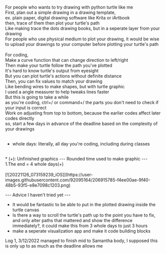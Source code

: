 For people who wants to try drawing with python turtle like me<br />
First, plan out a simple drawing in a drawing template,<br />
ex. plain paper, digital drawing software like Krita or iArtbook<br />
then, trace of them then plot your turtle's path<br />
Like making trace the dots drawing books, but in a seperate layer from your drawing<br />
For people who use physical medium to plot your drawing, it would be wise to upload your drawings to your computer before plotting your turtle's path<br />
<br />
For coding,<br />
Make a curve function that can change direction to left/right<br />
Then make your turtle follow the path you've plotted<br />
It's hard to know turtle's output from eyesight<br />
But you can plot turtle's actions without definite distance<br />
Then, you can fix values to match your drawing<br />
Like bending wires to make shapes, but with turtle graphic<br />
I used a angle measurer to help tweaks lines faster<br />
But this is going to take a while<br />
as you're coding, ctrl+/ or command+/ the parts you don't need to check if your input is correct<br />
Work on adjusting from top to bottom, because the earlier codes affect later codes directly<br />
so, start a few days in advance of the deadline based on the complexity of your drawings<br />
<br />
* whole days: literally, all day you're coding, including during classes<br />
<br />
* (+): Unfinished graphics
--- Rounded time used to make graphic ---<br />
1.The end = 4 whole days(+) <br />
<br />
[![20221126_073159239_iOS]](https://user-images.githubusercontent.com/92095164/206915785-f4ee00ae-9f40-48b5-93f5-e8e7098c1203.png)

--- Advice I haven't tried yet ---<br />
* It would be fantastic to be able to put in the plotted drawing inside the turtle canvas<br />
* Is there a way to scroll the turtle's path up to the point you have to fix, and only alter paths that mattered and show the difference immediately?, it could make this from 3 whole days to just 3 hours
* make a seperate visualization app and make it code building blocks

Log 1, 3/12/2022
managed to finish mid to Samantha body, I supposed this is only up to as much as the deadline allows me

